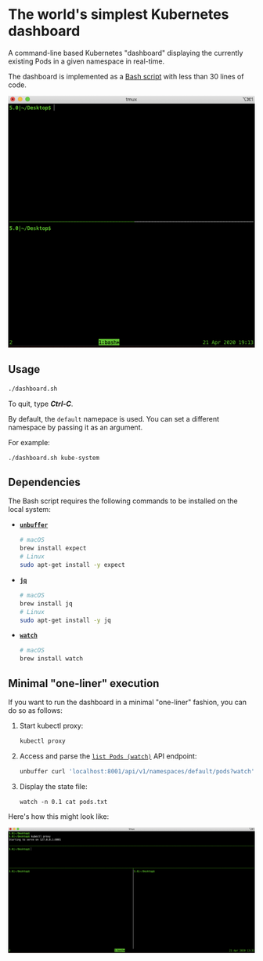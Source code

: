 # The world's simplest Kubernetes dashboard

A command-line based Kubernetes "dashboard" displaying the currently existing Pods in a given namespace in real-time.

The dashboard is implemented as a [Bash script](dashboard.sh) with less than 30 lines of code.

![Screencast](assets/screencast.gif)


## Usage

```bash
./dashboard.sh
```

To quit, type **_Ctrl-C_**.

By default, the `default` namepace is used. You can set a different namespace by passing it as an argument.

For example:

```bash
./dashboard.sh kube-system
```

## Dependencies

The Bash script requires the following commands to be installed on the local system:

- [**`unbuffer`**](https://core.tcl-lang.org/expect/index)
    ```bash
    # macOS
    brew install expect
    # Linux
    sudo apt-get install -y expect
    ```
- [**`jq`**](https://stedolan.github.io/jq/)
    ```bash
    # macOS
    brew install jq
    # Linux
    sudo apt-get install -y jq
    ```
- [**`watch`**](https://linux.die.net/man/1/watch)
    ```bash
    # macOS
    brew install watch
    ```

## Minimal "one-liner" execution

If you want to run the dashboard in a minimal "one-liner" fashion, you can do so as follows:

1. Start kubectl proxy:
    ```bash
    kubectl proxy
    ```
1. Access and parse the [`list Pods (watch)`](https://kubernetes.io/docs/reference/generated/kubernetes-api/v1.18/#list-pod-v1-core) API endpoint:
    ```bash
    unbuffer curl 'localhost:8001/api/v1/namespaces/default/pods?watch' | while read -r line; do name=$(jq -r .object.metadata.name <<<"$line"); case $(jq -r .type <<<"$line") in ADDED) echo "$name" >>pods.txt;; DELETED) sed -i "/^$name$/d" pods.txt;; esac; done
    ```
1. Display the state file:
    ```
    watch -n 0.1 cat pods.txt
    ```

Here's how this might look like:

![Screencast](assets/screencast-oneliner.gif)


